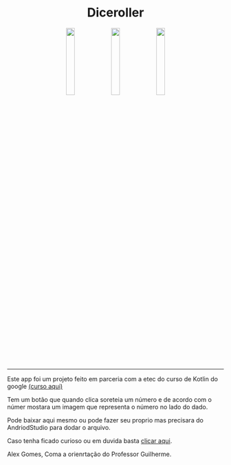 <h1 align="center">Diceroller</h1>

<div align="center">
<img hight="20%" width="20%" src="https://user-images.githubusercontent.com/124943818/227072457-e567c9bd-cd8b-400c-8e68-954f51d2e48c.jpg"></img>
<img hight="20%" width="20%" src="https://user-images.githubusercontent.com/124943818/227074203-ea7637b7-15b3-487b-b887-fbe6f5d26614.jpg"></img>
<img hight="20%" width="20%" src="https://user-images.githubusercontent.com/124943818/227074400-eac075bf-684c-4592-a8c0-b3daf4440678.jpg"></img>
</div>

<hr>

<p>Este app foi um projeto feito em parceria com a etec do curso de Kotlin do google <a href="https://developer.android.com/codelabs/basic-android-kotlin-training-create-dice-roller-app-with-button?hl=pt-br#0">(curso aqui)<a></p>
<p>Tem um botão que quando clica soreteia um número e de acordo com o númer mostara um imagem que representa o número no lado do dado.</p>
<p>Pode baixar aqui mesmo ou pode fazer seu proprio mas precisara do AndriodStudio para dodar o arquivo.</p>
<p>Caso tenha ficado curioso ou em duvida basta <a href="https://developer.android.com/codelabs/basic-android-kotlin-training-create-dice-roller-app-with-button?hl=pt-br#0">clicar aqui<a>.</p>
<p>Alex Gomes, Coma a orienrtação do Professor Guilherme.</p>
